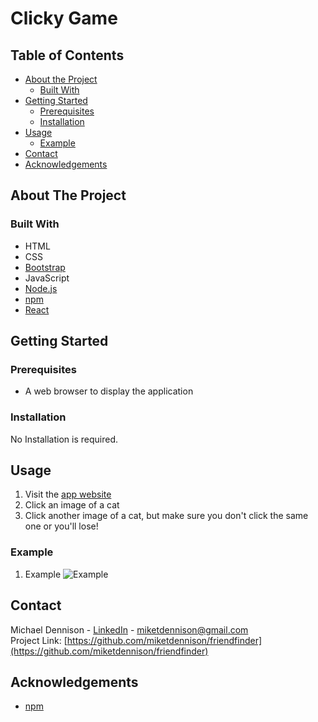 # Clicky Game
## Table of Contents

* [About the Project](#about-the-project)
  * [Built With](#built-with)
* [Getting Started](#getting-started)
  * [Prerequisites](#prerequisites)
  * [Installation](#installation)
* [Usage](#usage)
  * [Example](#example)
* [Contact](#contact)
* [Acknowledgements](#acknowledgements)

## About The Project


### Built With
* HTML
* CSS
* [Bootstrap](https://getbootstrap.com/)
* JavaScript
* [Node.js](https://nodejs.org/en/)
* [npm](https://www.npmjs.com/)
* [React](https://www.reactjs.org/)


## Getting Started

### Prerequisites
* A web browser to display the application


### Installation  
No Installation is required.


## Usage
1. Visit  the [app website](https://click-clack-cluck.herokuapp.com/)
2. Click an image of a cat
3. Click another image of a cat, but make sure you don't click the same one or you'll lose!


### Example
1. Example
![Example][example]


## Contact
Michael Dennison - [LinkedIn](https://linkedin.com/in/michaeltdennison) - miketdennison@gmail.com  
Project Link: [https://github.com/miketdennison/friendfinder](https://github.com/miketdennison/friendfinder)


## Acknowledgements
* [npm](https://www.npmjs.com/)

<!-- IMAGES -->
[example]: ./screenshots/landing_static.png
